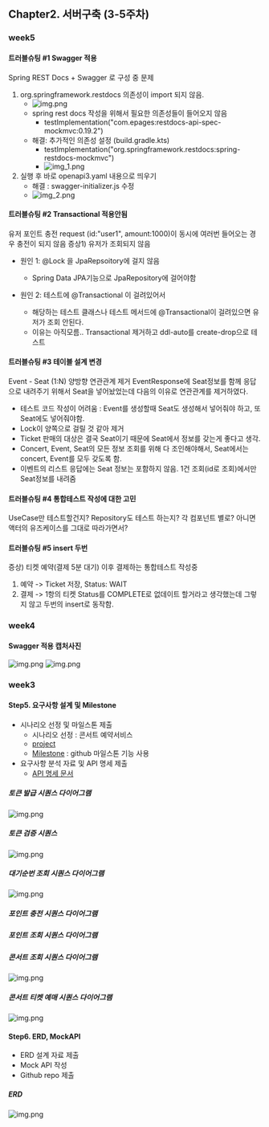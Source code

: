 ## Chapter2. 서버구축 (3-5주차)

### week5
#### 트러블슈팅 #1 Swagger 적용
Spring REST Docs + Swagger 로 구성 중 문제
1. org.springframework.restdocs 의존성이 import 되지 않음.
    - ![img.png](resources/diagrams/images/troubleshooting/img.png)
    - spring rest docs 작성을 위해서 필요한 의존성들이 들어오지 않음 
      - testImplementation("com.epages:restdocs-api-spec-mockmvc:0.19.2") 
    - 해결: 추가적인 의존성 설정 (build.gradle.kts)
      - testImplementation("org.springframework.restdocs:spring-restdocs-mockmvc")
      - ![img_1.png](resources/diagrams/images/troubleshooting/img_1.png)
2. 실행 후 바로 openapi3.yaml 내용으로 띄우기
    - 해결 : swagger-initializer.js 수정
    - ![img_2.png](resources/diagrams/images/troubleshooting/img_2.png)

#### 트러블슈팅 #2 Transactional 적용안됨
유저 포인트 충전 request (id:"user1", amount:1000)이 동시에 여러번 들어오는 경우 충전이 되지 않음
증상1) 유저가 조회되지 않음
- 원인 1: @Lock 을 JpaRepsoitory에 걸지 않음
  - Spring Data JPA기능으로 JpaRepository에 걸어야함

- 원인 2: 테스트에 @Transactional 이 걸려있어서
  - 해당하는 테스트 클래스나 테스트 메서드에 @Transactional이 걸려있으면 유저가 조회 안된다.
  - 이유는 아직모름.. Transactional 제거하고 ddl-auto를 create-drop으로 테스트

#### 트러블슈팅 #3 테이블 설계 변경
Event - Seat (1:N) 양방향 연관관계 제거
EventResponse에 Seat정보를 함께 응답으로 내려주기 위해서 Seat을 넣어놨었는데 다음의 이유로 연관관계를 제거하였다.
- 테스트 코드 작성이 어려움 : Event를 생성할때 Seat도 생성해서 넣어줘야 하고, 또 Seat에도 넣어줘야함.  
- Lock이 양쪽으로 걸릴 것 같아 제거
- Ticket 판매의 대상은 결국 Seat이기 때문에 Seat에서 정보를 갖는게 좋다고 생각.
- Concert, Event, Seat의 모든 정보 조회를 위해 다 조인해야해서, Seat에서는 concert, Event를 모두 갖도록 함.
- 이벤트의 리스트 응답에는 Seat 정보는 포함하지 않음. 1건 조회(id로 조회)에서만 Seat정보를 내려줌

#### 트러블슈팅 #4 통합테스트 작성에 대한 고민
UseCase만 테스트할건지? Repository도 테스트 하는지?
각 컴포넌트 별로? 아니면 액터의 유즈케이스를 그대로 따라가면서?

#### 트러블슈팅 #5 insert 두번
증상)
티켓 예약(결제 5분 대기) 이후 결제하는 통합테스트 작성중
1. 예약 -> Ticket 저장, Status: WAIT
2. 결제 -> 1항의 티켓 Status를 COMPLETE로 없데이트
할거라고 생각했는데 그렇지 않고 두번의 insert로 동작함.



### week4
#### Swagger 적용 캡처사진
![img.png](resources/diagrams/images/swagger-screenshot.png)
![img.png](resources/diagrams/images/swagger-screenshot2.png)

### week3
#### Step5. 요구사항 설계 및 Milestone
- 시나리오 선정 및 마일스톤 제출
  - 시나리오 선정 : 콘서트 예약서비스
  - [project](https://github.com/users/kyun22/projects/1)
  - [Milestone](https://github.com/kyun22/hhplus_w3to5/milestones) : github 마일스톤 기능 사용 
- 요구사항 분석 자료 및 API 명세 제출
  - [API 명세 문서](https://documenter.getpostman.com/view/31502676/2sA35HWfuJ)
 
##### 토큰 발급 시퀀스 다이어그램
![img.png](resources/diagrams/images/generate-token-seq.png)

##### 토큰 검증 시퀀스
![img.png](resources/diagrams/images/validate-token-seq.png)

##### 대기순번 조회 시퀀스 다이어그램
![img.png](resources/diagrams/images/check-waiting-position-seq.png)

##### 포인트 충전 시퀀스 다이어그램

##### 포인트 조회 시퀀스 다이어그램

##### 콘서트 조회 시퀀스 다이어그램
![img.png](resources/diagrams/images/search-concert-info-seq.png)

##### 콘서트 티켓 예매 시퀀스 다이어그램
![img.png](resources/diagrams/images/ticket-reservation-seq.png)

#### Step6. ERD, MockAPI
- ERD 설계 자료 제출
- Mock API 작성
- Github repo 제출

##### ERD
![img.png](resources/diagrams/images/erd.png)